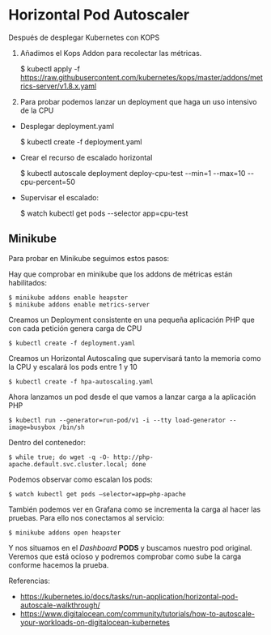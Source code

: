 # Horizontal Pod Autoscaler

Después de desplegar Kubernetes con KOPS

1. Añadimos el Kops Addon para recolectar las métricas.

	$ kubectl apply -f https://raw.githubusercontent.com/kubernetes/kops/master/addons/metrics-server/v1.8.x.yaml

2. Para probar podemos lanzar un deployment que haga un uso intensivo de la CPU

- Desplegar deployment.yaml

	$ kubectl create -f deployment.yaml

- Crear el recurso de escalado horizontal

	$ kubectl autoscale deployment deploy-cpu-test --min=1 --max=10 --cpu-percent=50

- Supervisar el escalado:

	$ watch kubectl get pods --selector app=cpu-test

## Minikube

Para probar en Minikube seguimos estos pasos:

Hay que comprobar en minikube que los addons de métricas están habilitados:

```
$ minikube addons enable heapster
$ minikube addons enable metrics-server
```

Creamos un Deployment consistente en una pequeña aplicación PHP que con cada petición genera carga de CPU

`$ kubectl create -f deployment.yaml`

Creamos un Horizontal Autoscaling que supervisará tanto la memoria como la CPU y escalará los pods entre 1 y 10

`$ kubectl create -f hpa-autoscaling.yaml `

Ahora lanzamos un pod desde el que vamos a lanzar carga a la aplicación PHP

`$ kubectl run --generator=run-pod/v1 -i --tty load-generator --image=busybox /bin/sh`

Dentro del contenedor:

`$ while true; do wget -q -O- http://php-apache.default.svc.cluster.local; done`

Podemos observar como escalan los pods:

`$ watch kubectl get pods –selector=app=php-apache`

También podemos ver en Grafana como se incrementa la carga al hacer las pruebas. Para ello nos conectamos al servicio:

`$ minikube addons open heapster`

Y nos situamos en el _Dashboard_ **PODS** y buscamos nuestro pod original. Veremos que está ocioso y podremos comprobar como sube la carga conforme hacemos la prueba.

Referencias: 
- https://kubernetes.io/docs/tasks/run-application/horizontal-pod-autoscale-walkthrough/
- https://www.digitalocean.com/community/tutorials/how-to-autoscale-your-workloads-on-digitalocean-kubernetes
